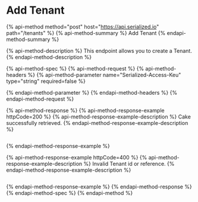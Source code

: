 # Add Tenant

{% api-method method="post" host="https://api.serialized.io" path="/tenants" %}
{% api-method-summary %}
Add Tenant
{% endapi-method-summary %}

{% api-method-description %}
This endpoint allows you to create a Tenant.
{% endapi-method-description %}

{% api-method-spec %}
{% api-method-request %}
{% api-method-headers %}
{% api-method-parameter name="Serialized-Access-Keu" type="string" required=false %}

{% endapi-method-parameter %}
{% endapi-method-headers %}
{% endapi-method-request %}

{% api-method-response %}
{% api-method-response-example httpCode=200 %}
{% api-method-response-example-description %}
Cake successfully retrieved.
{% endapi-method-response-example-description %}

```javascript

```
{% endapi-method-response-example %}

{% api-method-response-example httpCode=400 %}
{% api-method-response-example-description %}
Invalid Tenant id or reference.
{% endapi-method-response-example-description %}

```javascript

```
{% endapi-method-response-example %}
{% endapi-method-response %}
{% endapi-method-spec %}
{% endapi-method %}



